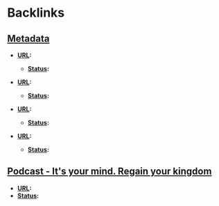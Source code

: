 
# Backlinks
## [Metadata](<Metadata.md>)
- **[URL](<URL.md>):**
    - **[Status](<Status.md>):**

- **[URL](<URL.md>):**
    - **[Status](<Status.md>):**

- **[URL](<URL.md>):**
    - **[Status](<Status.md>):**

- **[URL](<URL.md>):**
    - **[Status](<Status.md>):**

## [Podcast - It's your mind. Regain your kingdom](<Podcast - It's your mind. Regain your kingdom.md>)
- **[URL](<URL.md>):**
- **[Status](<Status.md>):**

